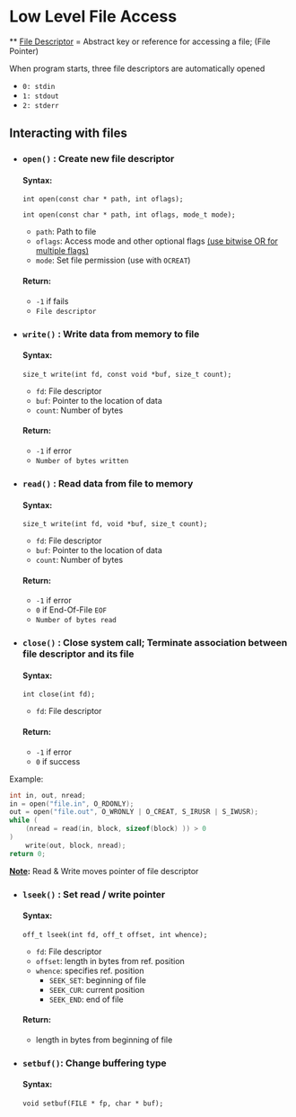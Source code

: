 # Low Level File Access

** <u>File Descriptor</u> = Abstract key or reference for accessing a file; (File Pointer)

When program starts, three file descriptors are automatically opened

- `0: stdin`
- `1: stdout`
- `2: stderr`

## Interacting with files
* ### `open()` : Create new file descriptor
    #### Syntax:
    `int open(const char * path, int oflags);`

    `int open(const char * path, int oflags, mode_t mode);`

    - `path`: Path to file
    - `oflags`: Access mode and other optional flags <u>(use bitwise OR for multiple flags)</u>
    - `mode`: Set file permission (use with `OCREAT`)

    #### Return:
    - `-1` if fails
    - `File descriptor`

* ### `write()` : Write data from memory to file
    #### Syntax:
    `size_t write(int fd, const void *buf, size_t count);`

    - `fd`: File descriptor
    - `buf`: Pointer to the location of data
    - `count`: Number of bytes

    #### Return:
    - `-1` if error
    - `Number of bytes written`

* ### `read()` : Read data from file to memory
    #### Syntax:
    `size_t write(int fd, void *buf, size_t count);`

    - `fd`: File descriptor
    - `buf`: Pointer to the location of data
    - `count`: Number of bytes

    #### Return:
    - `-1` if error
    - `0` if End-Of-File `EOF`
    - `Number of bytes read`

* ### `close()` : Close system call; Terminate association between file descriptor and its file
    #### Syntax:
    `int close(int fd);`

    - `fd`: File descriptor

    #### Return:
    - `-1` if error
    - `0` if success

Example:
```c
int in, out, nread;
in = open("file.in", O_RDONLY);
out = open("file.out", O_WRONLY | O_CREAT, S_IRUSR | S_IWUSR);
while (
    (nread = read(in, block, sizeof(block) )) > 0
)
    write(out, block, nread);
return 0;
```

**<u>Note</u>:** Read & Write moves pointer of file descriptor

* ### `lseek()` : Set read / write pointer
    #### Syntax:
    `off_t lseek(int fd, off_t offset, int whence);`
    
    - `fd`: File descriptor
    - `offset`: length in bytes from ref. position
    - `whence`: specifies ref. position
        - `SEEK_SET`: beginning of file
        - `SEEK_CUR`: current position
        - `SEEK_END`: end of file
    #### Return:
    - length in bytes from beginning of file

* ### `setbuf()`: Change buffering type
    #### Syntax:
    `void setbuf(FILE * fp, char * buf);`